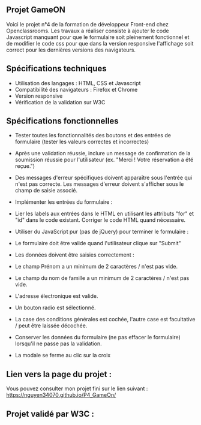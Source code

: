 ## Projet GameON

Voici le projet n°4 de la formation de développeur Front-end chez Openclassrooms. Les travaux a réaliser consiste à ajouter le code Javascript manquant pour que le formulaire soit pleinement fonctionnel et de modifier le code css pour que dans la version responsive l'affichage soit correct pour les dernières versions des navigateurs.

## Spécifications techniques

- Utilisation des langages : HTML, CSS et Javascript
- Compatibilité des navigateurs :  Firefox et Chrome
- Version responsive
- Vérification de la validation sur W3C

## Spécifications fonctionnelles

- Tester toutes les fonctionnalités des boutons et des entrées de formulaire (tester les valeurs correctes et incorrectes)
- Après une validation réussie, inclure un message de confirmation de la soumission réussie pour l'utilisateur (ex. "Merci ! Votre réservation a été reçue.")
- Des messages d'erreur spécifiques doivent apparaître sous l'entrée qui n'est pas correcte. Les messages d'erreur doivent s'afficher sous le champ de saisie associé.
- Implémenter les entrées du formulaire :

- Lier les labels aux entrées dans le HTML en utilisant les attributs "for" et "id" dans le code existant. Corriger le code HTML quand nécessaire.
- Utiliser du JavaScript pur (pas de jQuery) pour terminer le formulaire :
- Le formulaire doit être valide quand l'utilisateur clique sur "Submit"
- Les données doivent être saisies correctement :

- Le champ Prénom a un minimum de 2 caractères / n'est pas vide.
- Le champ du nom de famille a un minimum de 2 caractères / n'est pas vide.
- L'adresse électronique est valide.
- Un bouton radio est sélectionné.
- La case des conditions générales est cochée, l'autre case est facultative / peut être laissée décochée.
- Conserver les données du formulaire (ne pas effacer le formulaire) lorsqu'il ne passe pas la validation.
- La modale se ferme au clic sur la croix

## Lien vers la page du projet : 

Vous pouvez consulter mon projet fini sur le lien suivant : https://nguyen34070.github.io/P4_GameOn/

## Projet validé par W3C :
